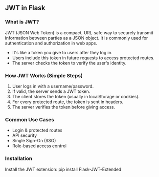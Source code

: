 ## JWT in Flask

### What is JWT?
JWT (JSON Web Token) is a compact, URL-safe way to securely transmit information between parties as a JSON object. It is commonly used for authentication and authorization in web apps.

- It's like a token you give to users after they log in.
- Users include this token in future requests to access protected routes.
- The server checks the token to verify the user's identity.

### How JWT Works (Simple Steps)
1. User logs in with a username/password.
2. If valid, the server sends a JWT token.
3. The client stores the token (usually in localStorage or cookies).
4. For every protected route, the token is sent in headers.
5. The server verifies the token before giving access.

### Common Use Cases
- Login & protected routes
- API security
- Single Sign-On (SSO)
- Role-based access control

### Installation
Install the JWT extension: pip install Flask-JWT-Extended
